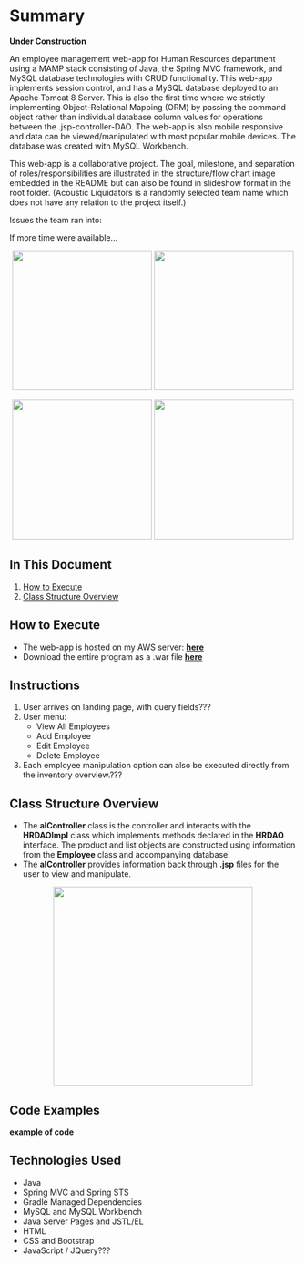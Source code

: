 # Summary

**Under Construction**

An employee management web-app for Human Resources department using a MAMP stack consisting of Java, the Spring MVC framework, and MySQL database technologies with CRUD functionality. This web-app implements session control, and has a MySQL database deployed to an Apache Tomcat 8 Server. This is also the first time where we strictly implementing Object-Relational Mapping (ORM) by passing the command object rather than individual database column values for operations between the .jsp-controller-DAO. The web-app is also mobile responsive and data can be viewed/manipulated with most popular mobile devices. The database was created with MySQL Workbench.

This web-app is a collaborative project. The goal, milestone, and separation of roles/responsibilities are illustrated in the structure/flow chart image embedded in the README but can also be found in slideshow format in the root folder. (Acoustic Liquidators is a randomly selected team name which does not have any relation to the project itself.)

Issues the team ran into:

If more time were available...

<p align="center">
<img src="" height="245">
<img src="" height="245"></p>
<p align="center">
<img src="" height="245">
<img src="" height="245"></p>


## In This Document
1. [How to Execute](#how-to-execute)
2. [Class Structure Overview](#class-structure-overview)

## How to Execute
- The web-app is hosted on my AWS server: <a href="http://www.chiangs.ninja:8080/AcousticLiquidatorsHRMVCSQLCRUD/">**here**</a>
- Download the entire program as a .war file <a href="AcousticLiquidatorsHRMVCSQLCRUD.war">**here**</a>

## Instructions
1. User arrives on landing page, with query fields???
2. User menu:
    - View All Employees
    - Add Employee
    - Edit Employee
    - Delete Employee
3. Each employee manipulation option can also be executed directly from the inventory overview.???

## Class Structure Overview
- The **alController** class is the controller and interacts with the **HRDAOImpl** class which implements methods declared in the **HRDAO** interface. The product and list objects are constructed using information from the **Employee** class and accompanying database.
- The **alController** provides information back through **.jsp** files for the user to view and manipulate.

<p align="center">
<img src="" height="350">
</p>

## Code Examples
**example of code**

## Technologies Used

- Java
- Spring MVC and Spring STS
- Gradle Managed Dependencies
- MySQL and MySQL Workbench
- Java Server Pages and JSTL/EL
- HTML
- CSS and Bootstrap
- JavaScript / JQuery???
